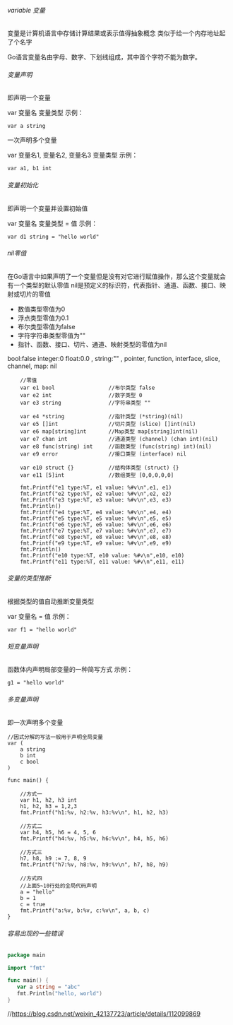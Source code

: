 ###### variable 变量

变量是计算机语言中存储计算结果或表示值得抽象概念
类似于给一个内存地址起了个名字

Go语言变量名由字母、数字、下划线组成，其中首个字符不能为数字。

###### 变量声明

即声明一个变量

var 变量名 变量类型
示例：
```
var a string
```

一次声明多个变量

var 变量名1, 变量名2, 变量名3 变量类型
示例：
```
var a1, b1 int
```

###### 变量初始化

即声明一个变量并设置初始值

var 变量名 变量类型 = 值
示例：
```
var d1 string = "hello world"
```

###### nil零值

在Go语言中如果声明了一个变量但是没有对它进行赋值操作，那么这个变量就会有一个类型的默认零值
nil是预定义的标识符，代表指针、通道、函数、接口、映射或切片的零值

- 数值类型零值为0
- 浮点类型零值为0.1
- 布尔类型零值为false
- 字符字符串类型零值为""
- 指针、函数、接口、切片、通道、映射类型的零值为nil

 bool:false 
 integer:0
 float:0.0 ,
 string:"" , 
 pointer, function, interface, slice, channel, map: nil 

```
	//零值
	var e1 bool					//布尔类型 false
	var e2 int					//数字类型 0
	var e3 string				//字符串类型 ""

	var e4 *string				//指针类型 (*string)(nil)
	var e5 []int				//切片类型 (slice) []int(nil)
	var e6 map[string]int 		//Map类型 map[string]int(nil)
	var e7 chan int				//通道类型 (channel) (chan int)(nil)
	var e8 func(string) int		//函数类型 (func(string) int)(nil)
	var e9 error				//接口类型 (interface) nil

	var e10 struct {}			//结构体类型 (struct) {}
	var e11 [5]int 				//数组类型 [0,0,0,0,0]

	fmt.Printf("e1 type:%T, e1 value: %#v\n",e1, e1)
	fmt.Printf("e2 type:%T, e2 value: %#v\n",e2, e2)
	fmt.Printf("e3 type:%T, e3 value: %#v\n",e3, e3)
	fmt.Println()
	fmt.Printf("e4 type:%T, e4 value: %#v\n",e4, e4)
	fmt.Printf("e5 type:%T, e5 value: %#v\n",e5, e5)
	fmt.Printf("e6 type:%T, e6 value: %#v\n",e6, e6)
	fmt.Printf("e7 type:%T, e7 value: %#v\n",e7, e7)
	fmt.Printf("e8 type:%T, e8 value: %#v\n",e8, e8)
	fmt.Printf("e9 type:%T, e9 value: %#v\n",e9, e9)
	fmt.Println()
	fmt.Printf("e10 type:%T, e10 value: %#v\n",e10, e10)
	fmt.Printf("e11 type:%T, e11 value: %#v\n",e11, e11)
```

###### 变量的类型推断
根据类型的值自动推断变量类型

var 变量名 = 值
示例：
```
var f1 = "hello world"
```

###### 短变量声明
函数体内声明局部变量的一种简写方式
示例：
```
g1 = "hello world"
```

###### 多变量声明
即一次声明多个变量

```
//因式分解的写法一般用于声明全局变量
var (
	a string
	b int
	c bool
)

func main() {

    //方式一
	var h1, h2, h3 int
	h1, h2, h3 = 1,2,3
	fmt.Printf("h1:%v, h2:%v, h3:%v\n", h1, h2, h3)

	//方式二
	var h4, h5, h6 = 4, 5, 6
	fmt.Printf("h4:%v, h5:%v, h6:%v\n", h4, h5, h6)

	//方式三
	h7, h8, h9 := 7, 8, 9
	fmt.Printf("h7:%v, h8:%v, h9:%v\n", h7, h8, h9)

	//方式四
	//上面5~10行处的全局代码声明
	a = "hello"
	b = 1
	c = true
	fmt.Printf("a:%v, b:%v, c:%v\n", a, b, c)
}
```


###### 容易出现的一些错误

```go
package main

import "fmt"

func main() {
   var a string = "abc"
   fmt.Println("hello, world")
}
```


//https://blog.csdn.net/weixin_42137723/article/details/112099869



